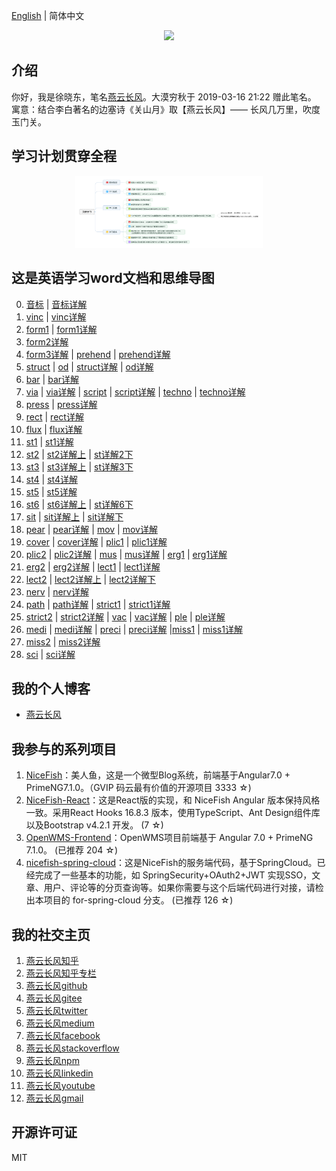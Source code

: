 [English](README.en.md) | 简体中文   

<p align="center">
    <img width="300" src="https://cdn.jsdelivr.net/gh/yanyunchangfeng/cdn@1.0/assets/img/blog/yycf/yanyunchangfeng.png">
</p>

##  介绍
你好，我是徐晓东，笔名[燕云长风](https://yanyunchangfeng.com)。大漠穷秋于 2019-03-16 21:22 赠此笔名。   
寓意：结合李白著名的边塞诗《关山月》取【燕云长风】—— 长风几万里，吹度玉门关。


##  学习计划贯穿全程
<p align="center">
    <img width="300" src="src/assets/img/learn-plain.png">
</p>

##  这是英语学习word文档和思维导图  
0.  [音标](src/assets/img/lesson0.png)  |  [音标详解](src/assets/img/lesson0-detail.png)  
1.  [vinc](src/assets/img/lesson1.png)  |  [vinc详解](src/assets/img/lesson1-detail.png)  
2.  [form1](src/assets/img/lesson2.png)  |  [form1详解](src/assets/img/lesson2-detail.png)    
3.  [form2详解](src/assets/img/lesson3-detail.png)    
4.  [form3详解](src/assets/img/lesson4-detail-form.png) | [prehend](src/assets/img/lesson4.png)  |  [prehend详解](src/assets/img/lesson4-detail-prehend.png)
5.  [struct](src/assets/img/lesson5-struct.png) |  [od](src/assets/img/lesson5-od.png)  |  [struct详解](src/assets/img/lesson5-detail-struct.png)  |  [od详解](src/assets/img/lesson5-detail-od.png)
6.  [bar](src/assets/img/lesson6-bar.png)   |  [bar详解](src/assets/img/lesson6-detail-bar.png) 
7.  [via](src/assets/img/lesson7-via.png)   |  [via详解](src/assets/img/lesson7-detail-via.png) |  [script](src/assets/img/lesson7-script.png)   |  [script详解](src/assets/img/lesson7-detail-script.png) |  [techno](src/assets/img/lesson7-techno.png)   |  [techno详解](src/assets/img/lesson7-detail-techno.png)  
8.  [press](src/assets/img/lesson8-press.png)   |  [press详解](src/assets/img/lesson8-detail-press.png) 
9.  [rect](src/assets/img/lesson9-rect.png)   |  [rect详解](src/assets/img/lesson9-detail-rect.png) 
10. [flux](src/assets/img/lesson10-flux.png)   |  [flux详解](src/assets/img/lesson10-detail-flux.png) 
11. [st1](src/assets/img/lesson11-st.png)   |  [st1详解](src/assets/img/lesson11-detail-st.png) 
12. [st2](src/assets/img/lesson12-st.png)   |  [st2详解上](src/assets/img/lesson12-detail-st-prev.png) |  [st详解2下](src/assets/img/lesson12-detail-st-next.png) 
13. [st3](src/assets/img/lesson13-st.png)   |  [st3详解上](src/assets/img/lesson13-detail-st-prev.png) |  [st详解3下](src/assets/img/lesson13-detail-st-next.png) 
14. [st4](src/assets/img/lesson14-st.png)   |  [st4详解](src/assets/img/lesson14-detail-st.png) 
15. [st5](src/assets/img/lesson15-st.png)   |  [st5详解](src/assets/img/lesson15-detail-st.png) 
16. [st6](src/assets/img/lesson16-st.png)   |  [st6详解上](src/assets/img/lesson16-detail-st-prev.png) |  [st详解6下](src/assets/img/lesson16-detail-st-next.png) 
17. [sit](src/assets/img/lesson17-sit.png)  |  [sit详解上](src/assets/img/lesson17-detail-sit-prev.png) |  [sit详解下](src/assets/img/lesson17-detail-sit-next.png) 
18. [pear](src/assets/img/lesson18-pear.png)  |  [pear详解](src/assets/img/lesson18-detail-pear.png) |  [mov](src/assets/img/lesson18-mov.png)  |  [mov详解](src/assets/img/lesson18-detail-mov.png) 
19. [cover](src/assets/img/lesson19-cover.png)  |  [cover详解](src/assets/img/lesson19-detail-cover.png) |  [plic1](src/assets/img/lesson19-plic.png)  |  [plic1详解](src/assets/img/lesson19-detail-plic.png) 
20. [plic2](src/assets/img/lesson20-plic.png)  |  [plic2详解](src/assets/img/lesson20-detail-plic.png) |  [mus](src/assets/img/lesson20-mus.png)  |  [mus详解](src/assets/img/lesson20-detail-mus.png) |  [erg1](src/assets/img/lesson20-erg.png)  |  [erg1详解](src/assets/img/lesson20-detail-erg.png) 
21. [erg2](src/assets/img/lesson21-erg.png)  |  [erg2详解](src/assets/img/lesson21-detail-erg.png) |  [lect1](src/assets/img/lesson21-lect.png)  |  [lect1详解](src/assets/img/lesson21-detail-lect.png) 
22. [lect2](src/assets/img/lesson22-lect.png)  |  [lect2详解上](src/assets/img/lesson22-detail-lect-prev.png) |  [lect2详解下](src/assets/img/lesson22-detail-lect-next.png) 
23. [nerv](src/assets/img/lesson23-nerv.png)  |  [nerv详解](src/assets/img/lesson23-detail-nerv.png) 
24. [path](src/assets/img/lesson24-path.png)  |  [path详解](src/assets/img/lesson24-detail-path.png)   |   [strict1](src/assets/img/lesson24-strict.png)  |  [strict1详解](src/assets/img/lesson24-detail-strict.png)  
25. [strict2](src/assets/img/lesson25-strict.png)  |  [strict2详解](src/assets/img/lesson25-detail-strict.png)  |  [vac](src/assets/img/lesson25-vac.png)  |  [vac详解](src/assets/img/lesson25-detail-vac.png) |  [ple](src/assets/img/lesson25-ple.png)  |  [ple详解](src/assets/img/lesson25-detail-ple.png) 
26. [medi](src/assets/img/lesson26-medi.png)  |  [medi详解](src/assets/img/lesson26-detail-medi.png) |  [preci](src/assets/img/lesson26-preci.png)  |  [preci详解](src/assets/img/lesson26-detail-preci.png) |[miss1](src/assets/img/lesson26-miss.png)  |  [miss1详解](src/assets/img/lesson26-detail-miss.png) 
27. [miss2](src/assets/img/lesson27-miss.png)  |  [miss2详解](src/assets/img/lesson27-detail-miss.png) 
28. [sci](src/assets/img/lesson28-sci.png)  |  [sci详解](src/assets/img/lesson28-detail-sci.png) 
## 我的个人博客  

* [燕云长风](https://yanyunchangfeng.com) 

## 我参与的系列项目

1. [NiceFish]( https://gitee.com/mumu-osc/NiceFish)：美人鱼，这是一个微型Blog系统，前端基于Angular7.0 + PrimeNG7.1.0。（GVIP 码云最有价值的开源项目 3333 ☆)
2. [NiceFish-React]( https://gitee.com/mumu-osc/NiceFish-React)：这是React版的实现，和 NiceFish Angular 版本保持风格一致。采用React Hooks 16.8.3 版本，使用TypeScript、Ant Design组件库以及Bootstrap v4.2.1 开发。  (7 ☆)
3. [OpenWMS-Frontend](https://gitee.com/mumu-osc/OpenWMS-Frontend)：OpenWMS项目前端基于 Angular 7.0 + PrimeNG 7.1.0。  (已推荐 204 ☆)
4. [nicefish-spring-cloud](https://gitee.com/mumu-osc/nicefish-spring-cloud)：这是NiceFish的服务端代码，基于SpringCloud。已经完成了一些基本的功能，如 SpringSecurity+OAuth2+JWT 实现SSO，文章、用户、评论等的分页查询等。如果你需要与这个后端代码进行对接，请检出本项目的 for-spring-cloud 分支。 (已推荐 126 ☆)
 

## 我的社交主页

1.  [燕云长风知乎](https://zhihu.com/people/hbxyxuxiaodong)  
2.  [燕云长风知乎专栏](https://zhuanlan.zhihu.com/yanyunchangfeng) 
3.  [燕云长风github](https://github.com/yanyunchangfeng)  
4.  [燕云长风gitee](https://gitee.com/yanyunchangfeng)  
5.  [燕云长风twitter](https://twitter.com/yanyunchangfeng)  
6.  [燕云长风medium](https://medium.com/@yanyunchangfeng)  
7.  [燕云长风facebook](https://facebook.com/yanyunchangfeng)  
8.  [燕云长风stackoverflow](http://stackoverflow.com/users/11366314)  
9.  [燕云长风npm](https://npmjs.com/~yanyunchangfeng)  
10. [燕云长风linkedin](https://www.linkedin.com/in/yanyunchangfeng)  
11. [燕云长风youtube](https://www.youtube.com/channel/UCaz2-l8Bd8tTBf1q-2ww7VA)  
12. [燕云长风gmail](mailto:yanyunchangfeng@gamil.com)  
 
## 开源许可证

MIT